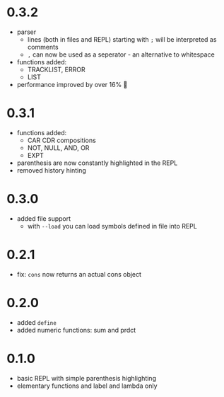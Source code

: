 # 0.3.2
+ parser
  - lines (both in files and REPL) starting with `;` will be interpreted as comments
  - `,` can now be used as a seperator - an alternative to whitespace
+ functions added:
  - TRACKLIST, ERROR
  - LIST
+ performance improved by over 16% 🥳

# 0.3.1
+ functions added:
  - CAR CDR compositions
  - NOT, NULL, AND, OR 
  - EXPT
+ parenthesis are now constantly highlighted in the REPL
+ removed history hinting

# 0.3.0
+ added file support
  + with `--load` you can load symbols defined in file into REPL

# 0.2.1
+ fix: `cons` now returns an actual cons object

# 0.2.0
+ added `define`
+ added numeric functions: sum and prdct

# 0.1.0
+ basic REPL with simple parenthesis highlighting
+ elementary functions and label and lambda only
